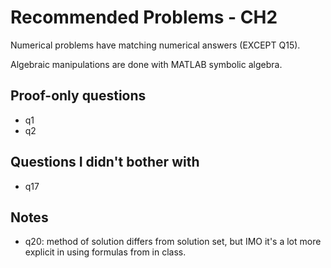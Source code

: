 # Recommended Problems - CH2

Numerical problems have matching numerical answers (EXCEPT Q15).

Algebraic manipulations are done with MATLAB symbolic algebra.

## Proof-only questions
* q1
* q2

## Questions I didn't bother with
* q17

## Notes
* q20: method of solution differs from solution set, but IMO it's a lot more explicit in using formulas from in class.